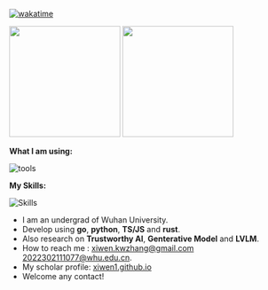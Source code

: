[![wakatime](https://wakatime.com/badge/user/e1270ac3-4ce9-41d5-8064-b138532da0b9.svg)](https://wakatime.com/@e1270ac3-4ce9-41d5-8064-b138532da0b9)<br>
<p align="left">
  <img height="200px" src="https://github-readme-stats.vercel.app/api?username=xiwen1"/>
  <img height="200px" src="https://github-readme-stats.vercel.app/api/top-langs/?username=xiwen1&layout=compact&size_weight=0.3&count_weight=0.7&hide=css,html,jupyter_notebook&exclude_repo=genshinImpact,xiwen1.github.io,bias-discovery,tennis_momentum,note-for-python &langs_count=8" />
</p>

<strong>What I am using:  </strong>

![tools](https://skillicons.dev/icons?i=cloudflare,discord,django,git,vim,github,gitlab,grafana,idea,md,neovim,stackoverflow,visualstudio,vscode,postman)  

<strong>My Skills:  </strong>

![Skills](https://skillicons.dev/icons?i=bash,bootstrap,cpp,cmake,css,django,docker,go,html,java,js,kubernetes,linux,mysql,nginx,powershell,postgres,py,pytorch,qt,redis,regex,rust,spring,ts,vite,vue,wasm,selenium,fastapi)  

- I am an undergrad of Wuhan University.
- Develop using **go**, **python**, **TS/JS** and **rust**.
- Also research on **Trustworthy AI**, **Genterative Model** and **LVLM**.
- How to reach me : xiwen.kwzhang@gmail.com  2022302111077@whu.edu.cn.
- My scholar profile: [xiwen1.github.io](https://xiwen1.github.io)
- Welcome any contact!


<!---
xiwen1/xiwen1 is a ✨ special ✨ repository because its `README.md` (this file) appears on your GitHub profile.
You can click the Preview link to take a look at your changes.
--->
